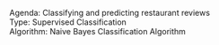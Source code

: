 Agenda: Classifying and predicting restaurant reviews </br>
Type: Supervised Classification </br>
Algorithm: Naive Bayes Classification Algorithm </br>
